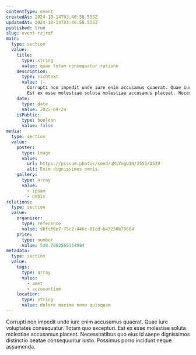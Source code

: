 ```yaml
---
contentType: event
createdAt: 2024-10-14T03:46:58.535Z
updatedAt: 2024-10-14T03:46:58.535Z
published: true
slug: event-rzjrqf
main:
  type: section
  value:
    title:
      type: string
      value: quae totam consequatur ratione
    description:
      type: richtext
      value: |-
        Corrupti non impedit unde iure enim accusamus quaerat. Quae iure voluptates consequatur. Totam quo excepturi.
        Est ex esse molestiae soluta molestiae accusamus placeat. Necessitatibus quo eius id saepe dignissimos distinctio beatae consequuntur iusto. Possimus porro incidunt neque assumenda.
    date:
      type: date
      value: 2025-09-24
    isPublic:
      type: boolean
      value: false
media:
  type: section
  value:
    poster:
      type: image
      value:
        url: https://picsum.photos/seed/qMiYmgU1N/3551/3539
        alt: Enim dignissimos omnis.
    gallery:
      type: array
      value:
        - ipsam
        - nobis
relations:
  type: section
  value:
    organizer:
      type: reference
      value: dbfcf6e7-75c2-446c-81cd-b43230b79664
    price:
      type: number
      value: 538.7802565114984
metadata:
  type: section
  value:
    tags:
      type: array
      value:
        - amet
        - accusantium
    location:
      type: string
      value: dolore maxime nemo quisquam
---
```


Corrupti non impedit unde iure enim accusamus quaerat. Quae iure voluptates consequatur. Totam quo excepturi.
Est ex esse molestiae soluta molestiae accusamus placeat. Necessitatibus quo eius id saepe dignissimos distinctio beatae consequuntur iusto. Possimus porro incidunt neque assumenda.